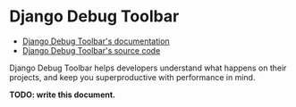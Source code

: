 # Django Debug Toolbar

* [Django Debug Toolbar's documentation](https://django-debug-toolbar.readthedocs.io/)
* [Django Debug Toolbar's source code](https://github.com/jazzband/django-debug-toolbar)

Django Debug Toolbar helps developers understand what happens on their projects, and keep you superproductive with
performance in mind.

**TODO: write this document.**
